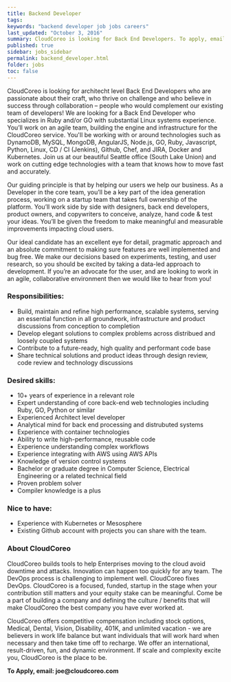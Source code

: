 ```yaml
---
title: Backend Developer
tags:
keywords: "backend developer job jobs careers"
last_updated: "October 3, 2016"
summary: CloudCoreo is looking for Back End Developers. To apply, email joe@cloudcoreo.com
published: true
sidebar: jobs_sidebar
permalink: backend_developer.html
folder: jobs
toc: false
---
```


CloudCoreo is looking for architecht level Back End Developers who are passionate about their craft, who thrive on challenge and who believe in success through collaboration – people who would complement our existing team of developers! We are looking for a Back End Developer who specializes in Ruby and/or GO with substantial Linux systems experience. You’ll work on an agile team, building the engine and infrastructure for the CloudCoreo service. You'll be working with or around technologies such as DynamoDB, MySQL, MongoDB, AngularJS, Node.js, GO, Ruby, Javascript, Python, Linux, CD / CI (Jenkins), Github, Chef, and JIRA, Docker and Kubernetes. Join us at our beautiful Seattle office (South Lake Union) and work on cutting edge technologies with a team that knows how to move fast and accurately.  

Our guiding principle is that by helping our users we help our business. As a Developer in the core team, you’ll be a key part of the idea generation process, working on a startup team that takes full ownership of the platform. You’ll work side by side with designers, back end developers, product owners, and copywriters to conceive, analyze, hand code & test your ideas. You’ll be given the freedom to make meaningful and measurable improvements impacting cloud users.  

Our ideal candidate has an excellent eye for detail, pragmatic approach and an absolute commitment to making sure features are well implemented and bug free. We make our decisions based on experiments, testing, and user research, so you should be excited by taking a data-led approach to development. If you’re an advocate for the user, and are looking to work in an agile, collaborative environment then we would like to hear from you!  

### Responsibilities:  
* Build, maintain and refine high performance, scalable systems, serving an essential function in all groundwork, infrastructure and product discussions from conception to completion  
* Develop elegant solutions to complex problems across distribued and loosely coupled systems  
* Contribute to a future-ready, high quality and performant code base  
* Share technical solutions and product ideas through design review, code review and technology discussions  

### Desired skills:  
* 10+ years of experience in a relevant role
* Expert understanding of core back-end web technologies including Ruby, GO, Python or similar
* Experienced Architect level developer
* Analytical mind for back end processing and distrubuted systems
* Experience with container technologies
* Ability to write high-performance, reusable code
* Experience understanding complex workflows
* Experience integrating with AWS using AWS APIs
* Knowledge of version control systems
* Bachelor or graduate degree in Computer Science, Electrical Engineering or a related technical field
* Proven problem solver
* Compiler knowledge is a plus

### Nice to have:  
* Experience with Kubernetes or Mesosphere
* Existing Github account with projects you can share with the team.

### About CloudCoreo  
CloudCoreo builds tools to help Enterprises moving to the cloud avoid downtime and attacks. Innovation can happen too quickly for any team. The DevOps process is challenging to implement well. CloudCoreo fixes DevOps. CloudCoreo is a focused, funded, startup in the stage when your contribution still matters and your equity stake can be meaningful. Come be a part of building a company and defining the culture / benefits that will make CloudCoreo the best company you have ever worked at.  

CloudCoreo offers competitive compensation including stock options, Medical, Dental, Vision, Disability, 401K, and unlimited vacation - we are believers in work life balance but want individuals that will work hard when necessary and then take time off to recharge.  We offer an international, result-driven, fun, and dynamic environment. If scale and complexity excite you, CloudCoreo is the place to be.  

__To Apply, email: joe@cloudcoreo.com__



